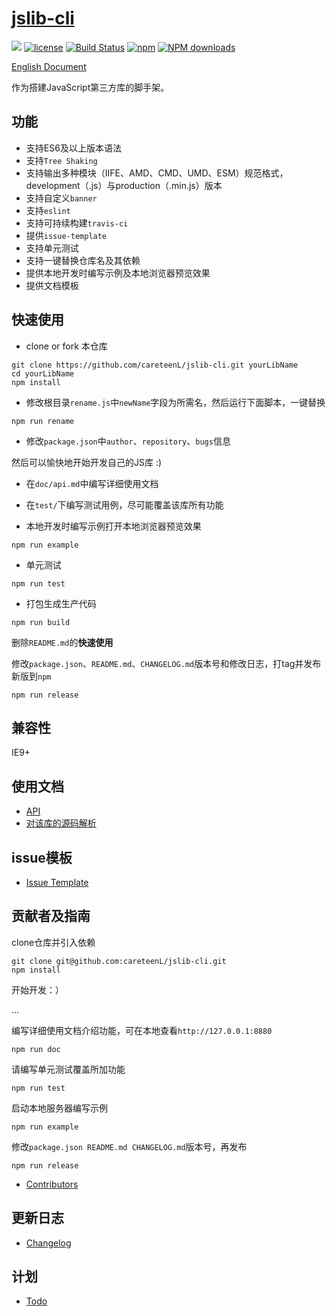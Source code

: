# [jslib-cli](https://github.com/careteenL/jslib-cli)
[![](https://img.shields.io/badge/Powered%20by-jslib%20cli-brightgreen.svg)](https://github.com/careteenL/jslib-cli)
[![license](https://img.shields.io/badge/license-MIT-blue.svg)](https://github.com/careteenL/jslib-cli/blob/master/LICENSE)
[![Build Status](https://travis-ci.org/careteenL/jslib-cli.svg?branch=master)](https://travis-ci.org/careteenL/jslib-cli)
[![npm](https://img.shields.io/badge/npm-0.1.0-orange.svg)](https://www.npmjs.com/package/jslib-cli)
[![NPM downloads](http://img.shields.io/npm/dm/jslib-cli.svg?style=flat-square)](http://www.npmtrends.com/jslib-cli)

[English Document](./README.en_US.md)

作为搭建JavaScript第三方库的脚手架。

## 功能

- 支持ES6及以上版本语法
- 支持`Tree Shaking`
- 支持输出多种模块（IIFE、AMD、CMD、UMD、ESM）规范格式，development（.js）与production（.min.js）版本
- 支持自定义`banner`
- 支持`eslint`
- 支持可持续构建`travis-ci`
- 提供`issue-template`
- 支持单元测试
- 支持一键替换仓库名及其依赖
- 提供本地开发时编写示例及本地浏览器预览效果
- 提供文档模板

## 快速使用

- clone or fork 本仓库
```shell
git clone https://github.com/careteenL/jslib-cli.git yourLibName
cd yourLibName
npm install
```

- 修改根目录`rename.js`中`newName`字段为所需名，然后运行下面脚本，一键替换
```shell
npm run rename
```

- 修改`package.json`中`author`、`repository`、`bugs`信息

然后可以愉快地开始开发自己的JS库 :)

- 在`doc/api.md`中编写详细使用文档

- 在`test/`下编写测试用例，尽可能覆盖该库所有功能

- 本地开发时编写示例打开本地浏览器预览效果
```shell
npm run example
```

- 单元测试
```shell
npm run test
```

- 打包生成生产代码
```shell
npm run build
```

删除`README.md`的**快速使用**

修改`package.json`、`README.md`、`CHANGELOG.md`版本号和修改日志，打tag并发布新版到`npm`
```shell
npm run release
```

## 兼容性

IE9+

## 使用文档

- [API](./doc/api.md)
- [对该库的源码解析](xxx)

## issue模板

- [Issue Template](./ISSUETEMPLATE.md)

## 贡献者及指南

clone仓库并引入依赖
```shell
git clone git@github.com:careteenL/jslib-cli.git
npm install
```
开始开发：）

...

编写详细使用文档介绍功能，可在本地查看`http://127.0.0.1:8880`
```shell
npm run doc
```
请编写单元测试覆盖所加功能
```shell
npm run test
```
启动本地服务器编写示例
```shell
npm run example
```
修改`package.json README.md CHANGELOG.md`版本号，再发布
```shell
npm run release
```

- [Contributors](https://github.com/careteenL/jslib-cli/graphs/contributors)

## 更新日志

- [Changelog](./CHANGELOG.md)

## 计划

- [Todo](./TODO.md)